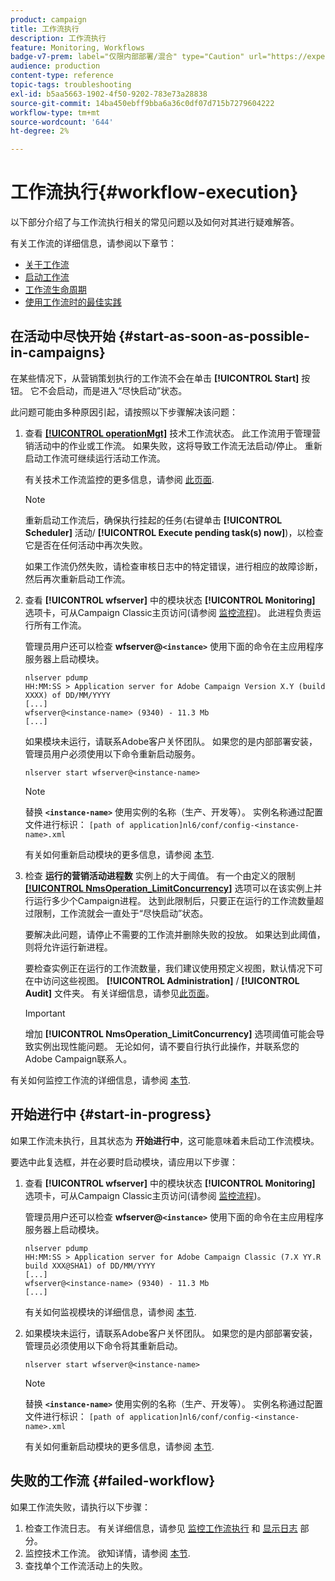 ```yaml
---
product: campaign
title: 工作流执行
description: 工作流执行
feature: Monitoring, Workflows
badge-v7-prem: label="仅限内部部署/混合" type="Caution" url="https://experienceleague.adobe.com/docs/campaign-classic/using/installing-campaign-classic/architecture-and-hosting-models/hosting-models-lp/hosting-models.html?lang=zh-Hans" tooltip="仅适用于内部部署和混合部署"
audience: production
content-type: reference
topic-tags: troubleshooting
exl-id: b5aa5663-1902-4f50-9202-783e73a28838
source-git-commit: 14ba450ebff9bba6a36c0df07d715b7279604222
workflow-type: tm+mt
source-wordcount: '644'
ht-degree: 2%

---
```


# 工作流执行{#workflow-execution}



以下部分介绍了与工作流执行相关的常见问题以及如何对其进行疑难解答。

有关工作流的详细信息，请参阅以下章节：

* [关于工作流](../../workflow/using/about-workflows.md)
* [启动工作流](../../workflow/using/starting-a-workflow.md)
* [工作流生命周期](../../workflow/using/workflow-life-cycle.md)
* [使用工作流时的最佳实践](../../workflow/using/workflow-best-practices.md)

## 在活动中尽快开始 {#start-as-soon-as-possible-in-campaigns}

在某些情况下，从营销策划执行的工作流不会在单击 **[!UICONTROL Start]** 按钮。 它不会启动，而是进入“尽快启动”状态。

此问题可能由多种原因引起，请按照以下步骤解决该问题：

1. 查看 [**[!UICONTROL operationMgt]**](../../workflow/using/about-technical-workflows.md) 技术工作流状态。 此工作流用于管理营销活动中的作业或工作流。 如果失败，这将导致工作流无法启动/停止。 重新启动工作流可继续运行活动工作流。

   有关技术工作流监控的更多信息，请参阅 [此页面](../../workflow/using/monitoring-technical-workflows.md).

   >[!NOTE]
   >
   >重新启动工作流后，确保执行挂起的任务(右键单击 **[!UICONTROL Scheduler]** 活动/ **[!UICONTROL Execute pending task(s) now]**)，以检查它是否在任何活动中再次失败。

   如果工作流仍然失败，请检查审核日志中的特定错误，进行相应的故障诊断，然后再次重新启动工作流。

1. 查看 **[!UICONTROL wfserver]** 中的模块状态 **[!UICONTROL Monitoring]** 选项卡，可从Campaign Classic主页访问(请参阅 [监控流程](../../production/using/monitoring-processes.md))。 此进程负责运行所有工作流。

   管理员用户还可以检查 **wfserver@`<instance>`** 使用下面的命令在主应用程序服务器上启动模块。

   ```
   nlserver pdump
   HH:MM:SS > Application server for Adobe Campaign Version X.Y (build XXXX) of DD/MM/YYYY
   [...]
   wfserver@<instance-name> (9340) - 11.3 Mb
   [...]
   ```

   如果模块未运行，请联系Adobe客户关怀团队。 如果您的是内部部署安装，管理员用户必须使用以下命令重新启动服务。

   ```
   nlserver start wfserver@<instance-name>
   ```

   >[!NOTE]
   >
   >替换 **`<instance-name>`** 使用实例的名称（生产、开发等）。 实例名称通过配置文件进行标识：
   >`[path of application]nl6/conf/config-<instance-name>.xml`

   有关如何重新启动模块的更多信息，请参阅 [本节](../../production/using/usual-commands.md#module-launch-commands).

1. 检查 **运行的营销活动进程数** 实例上的大于阈值。 有一个由定义的限制 [**[!UICONTROL NmsOperation_LimitConcurrency]**](../../installation/using/configuring-campaign-options.md#campaign-e-workflow-management) 选项可以在该实例上并行运行多少个Campaign进程。 达到此限制后，只要正在运行的工作流数量超过限制，工作流就会一直处于“尽快启动”状态。

   要解决此问题，请停止不需要的工作流并删除失败的投放。 如果达到此阈值，则将允许运行新进程。

   要检查实例正在运行的工作流数量，我们建议使用预定义视图，默认情况下可在中访问这些视图。 **[!UICONTROL Administration]** / **[!UICONTROL Audit]** 文件夹。 有关详细信息，请参见[此页面](../../workflow/using/monitoring-workflow-execution.md#filtering-workflows-status)。

   >[!IMPORTANT]
   >
   >增加 **[!UICONTROL NmsOperation_LimitConcurrency]** 选项阈值可能会导致实例出现性能问题。 无论如何，请不要自行执行此操作，并联系您的Adobe Campaign联系人。

有关如何监控工作流的详细信息，请参阅 [本节](../../workflow/using/monitoring-workflow-execution.md).

## 开始进行中 {#start-in-progress}

如果工作流未执行，且其状态为 **开始进行中**，这可能意味着未启动工作流模块。

要选中此复选框，并在必要时启动模块，请应用以下步骤：

1. 查看 **[!UICONTROL wfserver]** 中的模块状态 **[!UICONTROL Monitoring]** 选项卡，可从Campaign Classic主页访问(请参阅 [监控流程](../../production/using/monitoring-processes.md))。

   管理员用户还可以检查 **wfserver@`<instance>`** 使用下面的命令在主应用程序服务器上启动模块。

   ```
   nlserver pdump
   HH:MM:SS > Application server for Adobe Campaign Classic (7.X YY.R build XXX@SHA1) of DD/MM/YYYY
   [...]
   wfserver@<instance-name> (9340) - 11.3 Mb
   [...]
   ```

   有关如何监视模块的详细信息，请参阅 [本节](../../production/using/usual-commands.md#monitoring-commands-).

1. 如果模块未运行，请联系Adobe客户关怀团队。 如果您的是内部部署安装，管理员必须使用以下命令将其重新启动。

   ```
   nlserver start wfserver@<instance-name>
   ```

   >[!NOTE]
   >
   >替换 **`<instance-name>`** 使用实例的名称（生产、开发等）。 实例名称通过配置文件进行标识：
   >`[path of application]nl6/conf/config-<instance-name>.xml`

   有关如何重新启动模块的更多信息，请参阅 [本节](../../production/using/usual-commands.md#module-launch-commands).

## 失败的工作流 {#failed-workflow}

如果工作流失败，请执行以下步骤：

1. 检查工作流日志。 有关详细信息，请参见 [监控工作流执行](../../workflow/using/monitoring-workflow-execution.md) 和 [显示日志](../../workflow/using/monitoring-workflow-execution.md#displaying-logs) 部分。
1. 监控技术工作流。 欲知详情，请参阅 [本节](../../workflow/using/monitoring-technical-workflows.md).
1. 查找单个工作流活动上的失败。
